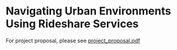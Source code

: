 # Navigating Urban Environments Using Rideshare Services

For project proposal, please see [project_proposal.pdf]([url](https://github.com/geraldyywang/Navigating-Urban-Environments-Using-Rideshare-Services/blob/main/project_proposal.pdf))
